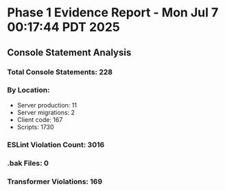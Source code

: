 # Phase 1 Evidence Report - Mon Jul  7 00:17:44 PDT 2025

## Console Statement Analysis

### Total Console Statements:      228

### By Location:
- Server production:       11
- Server migrations:        2
- Client code:      167
- Scripts:     1730

### ESLint Violation Count:     3016

### .bak Files:        0

### Transformer Violations:      169



